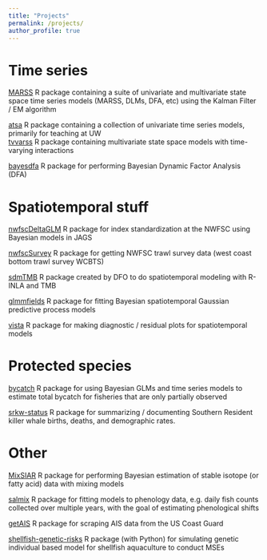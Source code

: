 ```yaml
---
title: "Projects"
permalink: /projects/
author_profile: true
---
```


Time series
======
[MARSS](https://atsa-es.github.io/MARSS/) R package containing a suite of univariate and multivariate state space time series models   (MARSS, DLMs, DFA, etc) using the Kalman Filter / EM algorithm

[atsa](https://atsa-es.github.io/atsa/) R package containing a collection of univariate time series models, primarily for teaching at UW  
[tvvarss](https://nwfsc-timeseries.github.io/tvvarss/) R package   containing multivariate state space models with time-varying interactions 

[bayesdfa](https://fate-ewi.github.io/bayesdfa/articles/bayesdfa.html) R package for performing Bayesian Dynamic Factor Analysis (DFA)  

Spatiotemporal stuff
======
[nwfscDeltaGLM](https://github.com/nwfsc-assess/nwfscDeltaGLM) R package for index standardization at the NWFSC using Bayesian models in JAGS

[nwfscSurvey](https://github.com/nwfsc-assess/nwfscSurvey) R package for getting NWFSC trawl survey data (west coast bottom trawl survey WCBTS)

[sdmTMB](https://pbs-assess.github.io/sdmTMB/index.html) R package created by DFO to do spatiotemporal modeling with R-INLA and TMB

[glmmfields](https://github.com/seananderson/glmmfields) R package for fitting Bayesian spatiotemporal Gaussian predictive process models  

[vista](https://github.com/ericward-noaa/vista) R package for making diagnostic / residual plots for spatiotemporal models

Protected species
======
[bycatch](https://ericward-noaa.github.io/bycatch/) R package for using Bayesian GLMs and time series models to estimate total bycatch for fisheries that are only partially observed

[srkw-status](https://github.com/nwfsc-cb/srkw-status) R package for summarizing / documenting Southern Resident killer whale births, deaths, and demographic rates. 

Other
======
[MixSIAR](https://github.com/brianstock/MixSIAR) R package for performing Bayesian estimation of stable isotope (or fatty acid) data with mixing models

[salmix](https://github.com/ericward-noaa/salmix) R package for fitting models to phenology data, e.g. daily fish counts collected over multiple years, with the goal of estimating phenological shifts

[getAIS](https://github.com/ericward-noaa/getais) R package for scraping AIS data from the US Coast Guard

[shellfish-genetic-risks](https://github.com/nwfsc-cb/shellfish-genetic-risks) R package (with Python) for simulating genetic individual based model for shellfish aquaculture to conduct MSEs 
